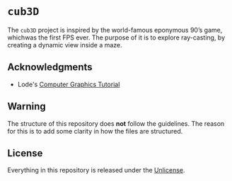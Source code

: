 # ```cub3D```
The ```cub3D``` project is inspired by the world-famous eponymous 90’s game, whichwas the first FPS ever. The purpose of it is to explore ray-casting, by creating a dynamic view inside a maze.

## Acknowledgments
- Lode's [Computer Graphics Tutorial](https://lodev.org/cgtutor/raycasting.html)

## Warning
The structure of this repository does **not** follow the guidelines.
The reason for this is to add some clarity in how the files are structured.

## License
Everything in this repository is released under the [Unlicense](https://github.com/maxdesalle/42/blob/main/LICENSE).
